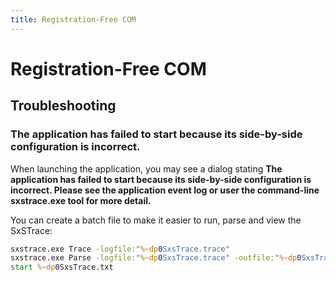 ```yaml
---
title: Registration-Free COM
---
```


# Registration-Free COM

## Troubleshooting

### The application has failed to start because its side-by-side configuration is incorrect.

When launching the application, you may see a dialog stating **The application has failed to start because its side-by-side configuration is incorrect. Please see the application event log or user the command-line sxstrace.exe tool for more detail.**

You can create a batch file to make it easier to run, parse and view the SxSTrace:

```cmd
sxstrace.exe Trace -logfile:"%~dp0SxsTrace.trace"
sxstrace.exe Parse -logfile:"%~dp0SxsTrace.trace" -outfile:"%~dp0SxsTrace.txt"
start %~dp0SxsTrace.txt
```